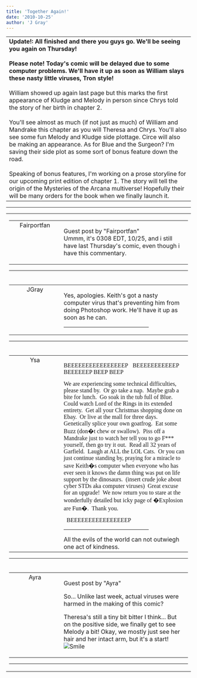 ```yaml
---
title: 'Together Again!'
date: '2010-10-25'
author: 'J Gray'
---
```


<div>
<!-- Main content here -->
<table border="0" class="post"><tbody><tr><td>
   
   <div class="post_body">
       <span style="font-weight: bold;"><div><span style="font-weight: bold;">Update!: All finished and there you guys go. We'll be seeing you again on Thursday!</span></div><div><span style="font-weight: bold;"><br></span></div>Please note! Today's comic will be delayed due to some computer problems. We'll have it up as soon as William slays these nasty little viruses, Tron style!<br><br></span>William showed up again last page but this marks the first appearance of Kludge and Melody in person since Chrys told the story of her birth in chapter 2. <br><br>You'll see almost as much (if not just as much) of William and Mandrake this chapter as you will Theresa and Chrys. You'll also see some fun Melody and Kludge side plottage. Circe will also be making an appearance. As for Blue and the Surgeon? I'm saving their side plot as some sort of bonus feature down the road.<br><br>Speaking of bonus features, I'm working on a prose storyline for our upcoming print edition of chapter 1. The story will tell the origin of the Mysteries of the Arcana multiverse! Hopefully their will be many orders for the book when we finally launch it.<br>
   </div>
   </td></tr>
   </tbody></table><hr><table style="width:100%; border:0;" class="comment_table"><tbody><tr><td width="100%"><a name=""> </a><div style="width:100%;" class="comment"><table border="0" width="100%"><tbody><tr><td align="center" valign="top" width="125">
<span class="comment_title"><center>Fairportfan<br></center><a name="252">&nbsp;</a></span><br>
<center><img src="https://www.gravatar.com/avatar.php?gravatar_id=eadfaff19262636d50b2afcca4ef4582&amp;default=http%3A%2F%2Fmysteriesofthearcana.com%2Ftemplates%2Fmain%2Fimages%2Favatar.gif&amp;size=80&amp;rating=g" border="0" alt=""></center>
</td>
<td valign="top">


<p class="comment_text"> </p><p class="comment_text"><span class="forum_info">Guest post by "Fairportfan"</span><br> Ummm, it's 0308 EDT, 10/25, and i still have last Thursday's comic, even though i have this commentary.</p>
 

</td></tr></tbody></table>
<hr></div></td></tr><tr><td width="100%"><a name=""> </a><div style="width:100%;" class="comment"><table border="0" width="100%"><tbody><tr><td align="center" valign="top" width="125">
<span class="comment_title"><center>JGray</center><a name="253">&nbsp;</a></span><br>
<center><img src="https://www.gravatar.com/avatar.php?gravatar_id=3de6483cf7ef4947f33483faa590f1a0&amp;default=http%3A%2F%2Fmysteriesofthearcana.com%2Ftemplates%2Fmain%2Fimages%2Favatar.gif&amp;size=100&amp;rating=g" border="0" alt=""></center>
</td>
<td valign="top">


<p class="comment_text"> </p><p class="comment_text">Yes, apologies. Keith's got a nasty computer virus that's preventing him from doing Photoshop work. He'll have it up as soon as he can.<br></p>
 <hr width="70%">

</td></tr></tbody></table>
<hr></div></td></tr><tr><td width="100%"><a name=""> </a><div style="width:100%;" class="comment"><table border="0" width="100%"><tbody><tr><td align="center" valign="top" width="125">
<span class="comment_title"><center>Ysa</center><a name="254">&nbsp;</a></span><br>
<center><img src="/image.php?type=ava&amp;i=WillAv.jpg" border="0" alt=""></center>
</td>
<td valign="top">


<p class="comment_text"> </p><p style="MARGIN: 0in 0in 10pt" class="msonormal"><font face="Calibri">BEEEEEEEEEEEEEEEEP&nbsp;&nbsp; BEEEEEEEEEEEP BEEEEEEP BEEP BEEP </font></p> <p style="MARGIN: 0in 0in 10pt" class="msonormal"><font face="Calibri">We are experiencing some technical difficulties, please stand by.<span style="">&nbsp; </span>Or go take a nap.<span style="">&nbsp; </span>Maybe grab a bite for lunch.<span style="">&nbsp; </span>Go soak in the tub full of Blue.<span style="">&nbsp; </span>Could watch Lord of the Rings in its extended entirety.<span style="">&nbsp; </span>Get all your Christmas shopping done on Ebay.<span style="">&nbsp; </span>Or live at the mall for three days.<span style="">&nbsp; </span>Genetically splice your own goatfrog.<span style="">&nbsp; </span>Eat some Buzz (don�t chew or swallow).<span style="">&nbsp; </span>Piss off a Mandrake just to watch her tell you to go F*** yourself, then go try it out.<span style="">&nbsp; </span>Read all 32 years of Garfield.<span style="">&nbsp; </span>Laugh at ALL the LOL Cats.<span style="">&nbsp; </span>Or you can just continue standing by, praying for a miracle to save Keith�s computer when everyone who has ever seen it knows the damn thing was put on life support by the dinosaurs.<span style="">&nbsp; </span>(insert crude joke about cyber STDs aka computer viruses) <span style="">&nbsp;Great excuse for an upgrade!&nbsp; </span>We now return you to stare at the wonderfully detailed but icky page of �Explosion are Fun�.<span style="">&nbsp; </span>Thank you.&nbsp;</font></p> <p style="MARGIN: 0in 0in 10pt" class="msonormal"><font face="Calibri">&nbsp; BEEEEEEEEEEEEEEEEP</font></p>
 <hr width="70%">All the evils of the world can not outwiegh one act of kindness.

</td></tr></tbody></table>
<hr></div></td></tr><tr><td width="100%"><a name=""> </a><div style="width:100%;" class="comment"><table border="0" width="100%"><tbody><tr><td align="center" valign="top" width="125">
<span class="comment_title"><center>Ayra<br></center><a name="255">&nbsp;</a></span><br>
<center><img src="https://www.gravatar.com/avatar.php?gravatar_id=92987eee74834fecd463429085c378ae&amp;default=http%3A%2F%2Fmysteriesofthearcana.com%2Ftemplates%2Fmain%2Fimages%2Favatar.gif&amp;size=80&amp;rating=g" border="0" alt=""></center>
</td>
<td valign="top">


<p class="comment_text"> </p><p class="comment_text"><span class="forum_info">Guest post by "Ayra"</span><br> </p><p>So... Unlike last week, actual viruses were harmed in the making of this comic? </p> <p>Theresa's still a tiny bit bitter I think... But on the positive side, we finally get to see Melody a bit! Okay, we mostly just see her hair and her intact arm, but it's a start! <img src="/smilies/smile.gif" alt="Smile" border="0"></p>
 

</td></tr></tbody></table>
<hr></div></td></tr></tbody></table>
<!-- End main content -->
              </div>
